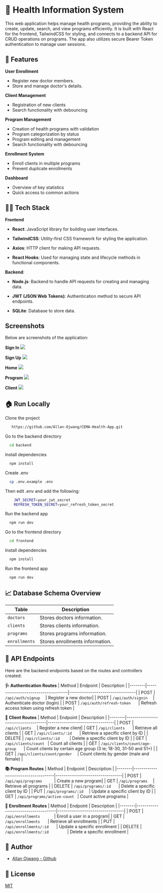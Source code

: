 # 🏥 Health Information System

This web application helps manage health programs, providing the ability to create, update, search, and view programs efficiently. It is built with React for the frontend, TailwindCSS for styling, and connects to a backend API for CRUD operations on programs. The app also utilizes secure Bearer Token authentication to manage user sessions.

## 🎯 Features

**User Enrollment**

- Register new doctor members.
- Store and manage doctor's details.

**Client Management**

- Registration of new clients
- Search functionality with debouncing

**Program Management**

- Creation of health programs with validation
- Program categorization by status
- Program editing and management
- Search functionality with debouncing

**Enrollment System**

- Enroll clients in multiple programs
- Prevent duplicate enrollments

**Dashboard**

- Overview of key statistics
- Quick access to common actions

## 👩‍💻 Tech Stack

**Frontend**

- **React**: JavaScript library for building user interfaces.

- **TailwindCSS**: Utility-first CSS framework for styling the application.

- **Axios**: HTTP client for making API requests.

- **React Hooks**: Used for managing state and lifecycle methods in functional components.

**Backend**:

- **Node.js**: Backend to handle API requests for creating and managing data.

- **JWT (JSON Web Tokens)**: Authentication method to secure API endpoints.

- **SQLite**: Database to store data.

## Screenshots

Below are screenshots of the application:

**Sign In**
![](https://github.com/Allan-Ojwang/CEMA-Health-App.git/blob/master/signin.PNG)

**Sign Up**
![](https://github.com/Allan-Ojwang/CEMA-Health-App.git/blob/master/signup.PNG)

**Home**
![](https://github.com/Allan-Ojwang/CEMA-Health-App.git/blob/master/home.PNG)

**Program**
![](https://github.com/Allan-Ojwang/CEMA-Health-App.git/blob/master/program.PNG)

**Client**
![](https://github.com/Allan-Ojwang/CEMA-Health-App.git/blob/master/client.PNG)

## 🏠 Run Locally

Clone the project

```bash
   https://github.com/Allan-Ojwang/CEMA-Health-App.git
```

Go to the backend directory

```bash
  cd backend
```

Install dependencies

```bash
  npm install
```

Create .env

```bash
  cp .env.example .env
```

Then edit .env and add the following:

```bash
    JWT_SECRET=your_jwt_secret
    REFRESH_TOKEN_SECRET=your_refresh_token_secret
```

Run the backend app

```bash
  npm run dev
```

Go to the frontend directory

```bash
  cd frontend
```

Install dependencies

```bash
  npm install
```

Run the frontend app

```bash
  npm run dev
```

## 📈 Database Schema Overview

| **Table**     | **Description**                 |
| ------------- | ------------------------------- |
| `doctors`     | Stores doctors information.     |
| `clients`     | Stores clients information.     |
| `programs`    | Stores programs information.    |
| `enrollments` | Stores enrollments information. |

## 🎡 API Endpoints

Here are the backend endpoints based on the routes and controllers created:

**🩺 Authentication Routes**
| Method | Endpoint | Description |
|--------|-------------------------------------|----------------------------------|
| POST | `/api/auth/signup	` | Register a new doctor|
| POST | `/api/auth/signin	` | Authenticate doctor (login) |
| POST | `/api/auth/refresh-token	` | Refresh access token using refresh token |

**👥 Client Routes**
| Method | Endpoint | Description |
|--------|-------------------------------------|----------------------------------|
| POST | `/api/clients	` | Register a new client|
| GET | `/api/clients	` | Retrieve all clients |
| GET | `/api/clients/:id	` | Retrieve a specific client by ID |
| DELETE | `/api/clients/:id	` | Delete a specific client by ID |
| GET | `/api/clients/count	` | Count all clients |
| GET | `/api/clients/count/age-group	` | Count clients by certain age group (3 ie; 18-30, 31-50 and 51+) |
| GET | `/api/clients/count/gender	` | Count clients by gender (male and female) |

**📚 Program Routes**
| Method | Endpoint | Description |
|--------|-------------------------------------|----------------------------------|
| POST | `/api/api/programs		` | Create a new program|
| GET | `/api/programs	` | Retrieve all programs |
| DELETE | `/api/programs/:id	` | Delete a specific client by ID |
| PUT | `/api/programs/:id	` | Update a specific client by ID |
| GET | `/api/programs/active-count	` | Count active programs |

**📝 Enrollment Routes**
| Method | Endpoint | Description |
|--------|-------------------------------------|----------------------------------|
| POST | `/api/enrollments		` | Enroll a user in a program|
| GET | `/api/enrollments	` | Retrieve all enrollments |
| PUT | `/api/enrollments/:id	` | Update a specific enrollment |
| DELETE | `/api/enrollments/:id		` | Delete a specific enrollment |

## 👥 Author

- [Allan Ojwang - Github](https://github.com/Allan-Ojwang)

## 📝 License

[MIT](https://choosealicense.com/licenses/mit/)
